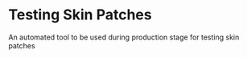 Testing Skin Patches
====================

An automated tool to be used during production stage for testing skin patches
